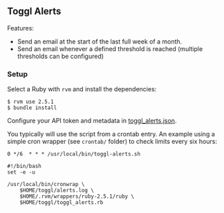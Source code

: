 ## Toggl Alerts

Features:

- Send an email at the start of the last full week of a month.
- Send an email whenever a defined threshold is reached (multiple thresholds can be configured)

### Setup

Select a Ruby with `rvm` and install the dependencies:

```
$ rvm use 2.5.1
$ bundle install
```

Configure your API token and metadata in [toggl_alerts.json](toggl_alerts.json).

You typically will use the script from a crontab entry. An example using a simple cron wrapper (see `crontab/` folder) to check limits every six hours:

```
0 */6  * * * /usr/local/bin/toggl-alerts.sh
```

```
#!/bin/bash
set -e -u

/usr/local/bin/cronwrap \
    $HOME/toggl/alerts.log \
    $HOME/.rvm/wrappers/ruby-2.5.1/ruby \
    $HOME/toggl/toggl_alerts.rb
```

